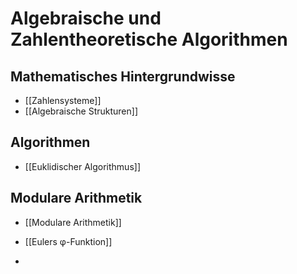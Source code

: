 # Algebraische und Zahlentheoretische Algorithmen

## Mathematisches Hintergrundwisse
- [[Zahlensysteme]]
- [[Algebraische Strukturen]]

## Algorithmen
- [[Euklidischer Algorithmus]]

## Modulare Arithmetik
- [[Modulare Arithmetik]]

- [[Eulers φ-Funktion]]
- 